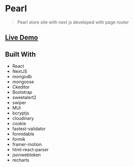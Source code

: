 # Pearl

> Pearl store site with next js developed with page router
>

## [Live Demo](https://pearl-gamma.vercel.app/)

## Built With

- React
- NextJS
- mongodb
- mongoose
- Ckeditor
- Bootstrap
- sweetalert2
- swiper
- MUI
- bcryptjs
- cloudinary
- cookie
- fastest-validator
- formidable
- formik
- framer-motion
- html-react-parser
- jsonwebtoken
- recharts
